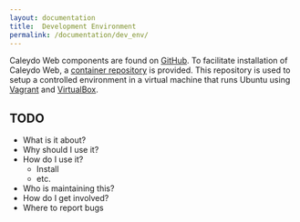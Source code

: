 ```yaml
---
layout: documentation
title:  Development Environment
permalink: /documentation/dev_env/
---
```


Caleydo Web components are found on [GitHub](https://github.com/Caleydo). To facilitate installation of Caleydo Web, a [container repository](https://github.com/Caleydo/caleydo_web_container) is provided. This repository is used to setup a controlled environment in a virtual machine that runs Ubuntu using [Vagrant](https://www.vagrantup.com/) and [VirtualBox](https://www.virtualbox.org/). 

## TODO

* What is it about?
* Why should I use it?
* How do I use it?
   * Install
   * etc.
* Who is maintaining this?
* How do I get involved?
* Where to report bugs
